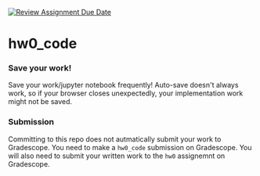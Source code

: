 [![Review Assignment Due Date](https://classroom.github.com/assets/deadline-readme-button-24ddc0f5d75046c5622901739e7c5dd533143b0c8e959d652212380cedb1ea36.svg)](https://classroom.github.com/a/bAofKZg9)
# hw0_code

### Save your work!
Save your work/jupyter notebook frequently! Auto-save doesn't always work, so if your browser closes unexpectedly, your implementation work might not be saved. 

### Submission
Committing to this repo does not autmatically submit your work to Gradescope. You need to make a `hw0_code` submission on Gradescope. You will also need to submit your written work to the `hw0` assignemnt on Gradescope. 
